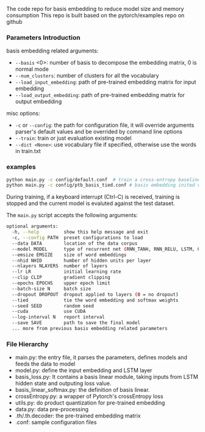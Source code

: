 The code repo for basis embedding to reduce model size and memory consumption
This repo is built based on the pytorch/examples repo on github

### Parameters Introduction
basis embedding related arguments:
  - `--basis` <0>: number of basis to decompose the embedding matrix, 0 is normal mode
  - `--num_clusters`: number of clusters for all the vocabulary
  - `--load_input_embedding`: path of pre-trained embedding matrix for input embedding
  - `--load_output_embedding`: path of pre-trained embedding matrix for output embedding

misc options:
  - `-c` or `--config`: the path for configuration file, it will override arguments parser's
  default values and be overrided by command line options
  - `--train`: train or just evaluation existing model
  - `--dict <None>`: use vocabulary file if specified, otherwise use the words in train.txt

### examples

```bash
python main.py -c config/default.conf  # train a cross-entropy baseline
python main.py -c config/ptb_basis_tied.conf # basis embedding inited via tied embedding on ptb
```
During training, if a keyboard interrupt (Ctrl-C) is received,
training is stopped and the current model is evaluted against the test dataset.

The `main.py` script accepts the following arguments:

```bash
optional arguments:
  -h, --help         show this help message and exit
  -c, --config PATH  preset configurations to load
  --data DATA        location of the data corpus
  --model MODEL      type of recurrent net (RNN_TANH, RNN_RELU, LSTM, GRU)
  --emsize EMSIZE    size of word embeddings
  --nhid NHID        humber of hidden units per layer
  --nlayers NLAYERS  number of layers
  --lr LR            initial learning rate
  --clip CLIP        gradient clipping
  --epochs EPOCHS    upper epoch limit
  --batch-size N     batch size
  --dropout DROPOUT  dropout applied to layers (0 = no dropout)
  --tied             tie the word embedding and softmax weights
  --seed SEED        random seed
  --cuda             use CUDA
  --log-interval N   report interval
  --save SAVE        path to save the final model
  ... more from previous basis embedding related parameters
```


### File Hierarchy

- main.py: the entry file, it parses the parameters, defines models
and feeds the data to model
- model.py: define the input embedding and LSTM layer
- basis_loss.py: It contains a basis linear module, taking inputs from LSTM hidden state and outputing loss value.
- basis_linear_softmax.py:  the definition of basis linear.
- crossEntropy.py: a wrapper of Pytorch's crossEntropy loss
- utils.py: do product quantization for pre-trained embedding
- data.py: data pre-processing
- .th/.th.decoder: the pre-trained embedding matrix
- .conf: sample configuration files

